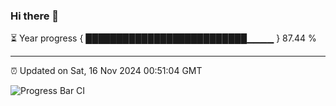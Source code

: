### Hi there 👋

⏳ Year progress { ██████████████████████████▁▁▁▁ } 87.44 %

---

⏰ Updated on Sat, 16 Nov 2024 00:51:04 GMT

![Progress Bar CI](https://github.com/Shyam-Makwana/GitHub-Actions-Demo/workflows/Progress%20Bar%20CI/badge.svg)
